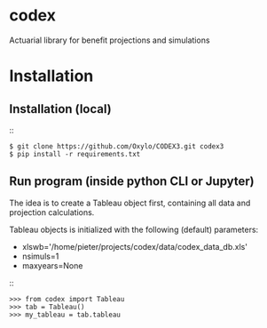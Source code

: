 # codex
Actuarial library for benefit projections and simulations

Installation
============

Installation (local)
--------------------

::

    $ git clone https://github.com/Oxylo/CODEX3.git codex3
    $ pip install -r requirements.txt
    
    
Run program (inside python CLI or Jupyter)
------------------------------------------

The idea is to create a Tableau object first, containing all data and projection calculations.

Tableau objects is initialized with the following (default) parameters:
* xlswb='/home/pieter/projects/codex/data/codex_data_db.xls'
* nsimuls=1
* maxyears=None

::

    >>> from codex import Tableau
    >>> tab = Tableau()
    >>> my_tableau = tab.tableau
    
